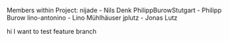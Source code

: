 Members within Project:
nijade - Nils Denk
PhilippBurowStutgart - Philipp Burow
lino-antonino - Lino Mühlhäuser
jplutz - Jonas Lutz

hi I want to test feature branch

